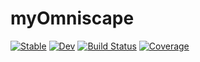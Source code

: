# myOmniscape

[![Stable](https://img.shields.io/badge/docs-stable-blue.svg)](https://Sumuses.github.io/myOmniscape.jl/stable/)
[![Dev](https://img.shields.io/badge/docs-dev-blue.svg)](https://Sumuses.github.io/myOmniscape.jl/dev/)
[![Build Status](https://github.com/Sumuses/myOmniscape.jl/actions/workflows/CI.yml/badge.svg?branch=master)](https://github.com/Sumuses/myOmniscape.jl/actions/workflows/CI.yml?query=branch%3Amaster)
[![Coverage](https://codecov.io/gh/Sumuses/myOmniscape.jl/branch/master/graph/badge.svg)](https://codecov.io/gh/Sumuses/myOmniscape.jl)
